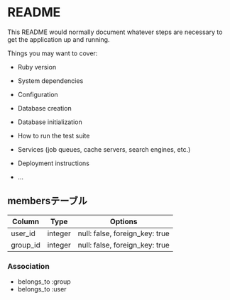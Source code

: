 # README

This README would normally document whatever steps are necessary to get the
application up and running.

Things you may want to cover:

* Ruby version

* System dependencies

* Configuration

* Database creation

* Database initialization

* How to run the test suite

* Services (job queues, cache servers, search engines, etc.)

* Deployment instructions

* ...

## membersテーブル

|Column  |Type   |Options|
|--------|-------|-------|
|user_id |integer|null: false, foreign_key: true|
|group_id|integer|null: false, foreign_key: true|

### Association
- belongs_to :group
- belongs_to :user

